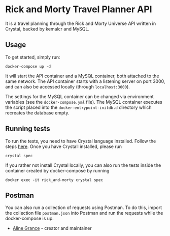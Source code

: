 # Rick and Morty Travel Planner API

It is a travel planning through the Rick and Morty Universe API written in Crystal, backed by kemalcr and MySQL.

## Usage

To get started, simply run:

```shell
docker-compose up -d
```

It will start the API container and a MySQL container, both attached to the same network.
The API container starts with a listening server on port 3000, and can also be accessed locally
(through `localhost:3000`).

The settings for the MySQL container can be changed via environment variables (see the `docker-compose.yml` file).
The MySQL container executes the script placed into the `docker-entrypoint-initdb.d` directory which recreates the
database empty.

## Running tests

To run the tests, you need to have Crystal language installed. Follow the steps [here](https://crystal-lang.org/install/).
Once you have Crystall installed, please run

```shell
crystal spec
```

If you rather not install Crystal locally, you can also run the tests inside the container created
by docker-compose by running

```shell
docker exec -it rick_and-morty crystal spec
```

## Postman

You can also run a collection of requests using Postman. To do this, import the collection file `postman.json` into
Postman and run the requests while the docker-compose is up.

- [Aline Grance](https://github.com/alinegrance) - creator and maintainer

